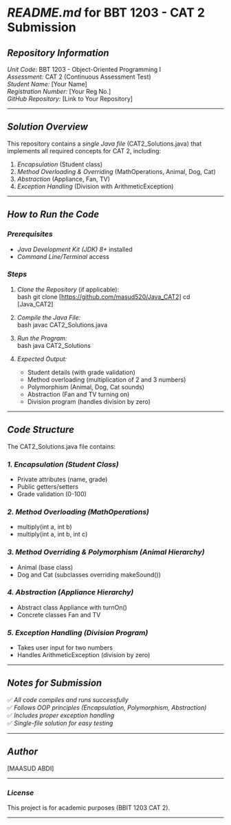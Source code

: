 # *README.md* for BBT 1203 - CAT 2 Submission  

## *Repository Information*  
*Unit Code:* BBT 1203 - Object-Oriented Programming I  
*Assessment:* CAT 2 (Continuous Assessment Test)  
*Student Name:* [Your Name]  
*Registration Number:* [Your Reg No.]  
*GitHub Repository:* [Link to Your Repository]  

---

## *Solution Overview*  
This repository contains a *single Java file* (CAT2_Solutions.java) that implements all required concepts for CAT 2, including:  
1. *Encapsulation* (Student class)  
2. *Method Overloading & Overriding* (MathOperations, Animal, Dog, Cat)  
3. *Abstraction* (Appliance, Fan, TV)  
4. *Exception Handling* (Division with ArithmeticException)  

---

## *How to Run the Code*  

### *Prerequisites*  
- *Java Development Kit (JDK) 8+* installed  
- *Command Line/Terminal* access  

### *Steps*  
1. *Clone the Repository* (if applicable):  
   bash
   git clone [https://github.com/masud520/Java_CAT2]
   cd [Java_CAT2]
   

2. *Compile the Java File:*  
   bash
   javac CAT2_Solutions.java
   

3. *Run the Program:*  
   bash
   java CAT2_Solutions
   

4. *Expected Output:*  
   - Student details (with grade validation)  
   - Method overloading (multiplication of 2 and 3 numbers)  
   - Polymorphism (Animal, Dog, Cat sounds)  
   - Abstraction (Fan and TV turning on)  
   - Division program (handles division by zero)  

---

## *Code Structure*  
The CAT2_Solutions.java file contains:  

### *1. Encapsulation (Student Class)*  
- Private attributes (name, grade)  
- Public getters/setters  
- Grade validation (0-100)  

### *2. Method Overloading (MathOperations)*  
- multiply(int a, int b)  
- multiply(int a, int b, int c)  

### *3. Method Overriding & Polymorphism (Animal Hierarchy)*  
- Animal (base class)  
- Dog and Cat (subclasses overriding makeSound())  

### *4. Abstraction (Appliance Hierarchy)*  
- Abstract class Appliance with turnOn()  
- Concrete classes Fan and TV  

### *5. Exception Handling (Division Program)*  
- Takes user input for two numbers  
- Handles ArithmeticException (division by zero)  

---

## *Notes for Submission*  
✅ *All code compiles and runs successfully*  
✅ *Follows OOP principles (Encapsulation, Polymorphism, Abstraction)*  
✅ *Includes proper exception handling*  
✅ *Single-file solution for easy testing*  

---

## *Author*  
[MAASUD ABDI]  


 

---

### *License*  
This project is for academic purposes (BBIT 1203 CAT 2).  

---
